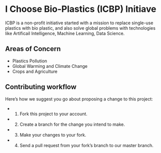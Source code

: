 # I Choose Bio-Plastics (ICBP) Initiave

ICBP is a non-profit initiative started with a mission to replace single-use plastics with bio plastic, and also solve global problems with technologies like Artificail Intelligence, Machine Learning, Data Science.


## Areas of Concern

* Plastics Pollution 
* Global Warming and Climate Change
* Crops and Agriculture


## Contributing workflow

Here’s how we suggest you go about proposing a change to this project:

* 1. Fork this project to your account.
* 2. Create a branch for the change you intend to make.
* 3. Make your changes to your fork.
* 4. Send a pull request from your fork’s branch to our master branch.



